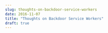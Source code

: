 ```yaml
---
slug: thoughts-on-backdoor-service-workers
date: 2016-11-07
title: "Thoughts on Backdoor Service Workers"
draft: true
---
```

 